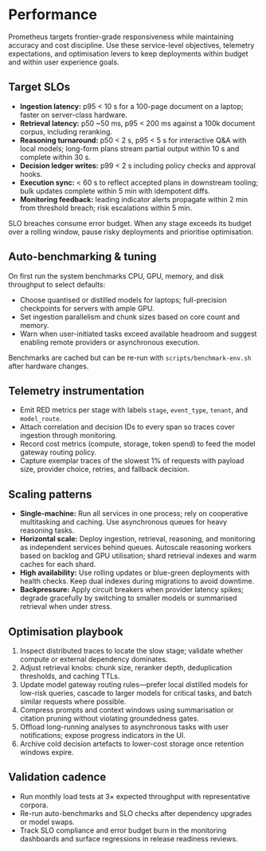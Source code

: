 # Performance

Prometheus targets frontier-grade responsiveness while maintaining accuracy and
cost discipline. Use these service-level objectives, telemetry expectations,
and optimisation levers to keep deployments within budget and within user
experience goals.

## Target SLOs

- **Ingestion latency:** p95 < 10 s for a 100-page document on a laptop; faster
  on server-class hardware.
- **Retrieval latency:** p50 ~50 ms, p95 < 200 ms against a 100k document
  corpus, including reranking.
- **Reasoning turnaround:** p50 < 2 s, p95 < 5 s for interactive Q&A with local
  models; long-form plans stream partial output within 10 s and complete within
  30 s.
- **Decision ledger writes:** p99 < 2 s including policy checks and approval
  hooks.
- **Execution sync:** < 60 s to reflect accepted plans in downstream tooling;
  bulk updates complete within 5 min with idempotent diffs.
- **Monitoring feedback:** leading indicator alerts propagate within 2 min from
  threshold breach; risk escalations within 5 min.

SLO breaches consume error budget. When any stage exceeds its budget over a
rolling window, pause risky deployments and prioritise optimisation.

## Auto-benchmarking & tuning

On first run the system benchmarks CPU, GPU, memory, and disk throughput to
select defaults:

- Choose quantised or distilled models for laptops; full-precision checkpoints
  for servers with ample GPU.
- Set ingestion parallelism and chunk sizes based on core count and memory.
- Warn when user-initiated tasks exceed available headroom and suggest enabling
  remote providers or asynchronous execution.

Benchmarks are cached but can be re-run with `scripts/benchmark-env.sh` after
hardware changes.

## Telemetry instrumentation

- Emit RED metrics per stage with labels `stage`, `event_type`, `tenant`, and
  `model_route`.
- Attach correlation and decision IDs to every span so traces cover ingestion
  through monitoring.
- Record cost metrics (compute, storage, token spend) to feed the model gateway
  routing policy.
- Capture exemplar traces of the slowest 1% of requests with payload size,
  provider choice, retries, and fallback decision.

## Scaling patterns

- **Single-machine:** Run all services in one process; rely on cooperative
  multitasking and caching. Use asynchronous queues for heavy reasoning tasks.
- **Horizontal scale:** Deploy ingestion, retrieval, reasoning, and monitoring
  as independent services behind queues. Autoscale reasoning workers based on
  backlog and GPU utilisation; shard retrieval indexes and warm caches for each
  shard.
- **High availability:** Use rolling updates or blue-green deployments with
  health checks. Keep dual indexes during migrations to avoid downtime.
- **Backpressure:** Apply circuit breakers when provider latency spikes; degrade
  gracefully by switching to smaller models or summarised retrieval when under
  stress.

## Optimisation playbook

1. Inspect distributed traces to locate the slow stage; validate whether compute
   or external dependency dominates.
2. Adjust retrieval knobs: chunk size, reranker depth, deduplication thresholds,
   and caching TTLs.
3. Update model gateway routing rules—prefer local distilled models for low-risk
   queries, cascade to larger models for critical tasks, and batch similar
   requests where possible.
4. Compress prompts and context windows using summarisation or citation pruning
   without violating groundedness gates.
5. Offload long-running analyses to asynchronous tasks with user notifications;
   expose progress indicators in the UI.
6. Archive cold decision artefacts to lower-cost storage once retention windows
   expire.

## Validation cadence

- Run monthly load tests at 3× expected throughput with representative corpora.
- Re-run auto-benchmarks and SLO checks after dependency upgrades or model
  swaps.
- Track SLO compliance and error budget burn in the monitoring dashboards and
  surface regressions in release readiness reviews.
